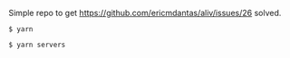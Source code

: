 Simple repo to get https://github.com/ericmdantas/aliv/issues/26 solved.

```shell
$ yarn
```


```shell
$ yarn servers
```
